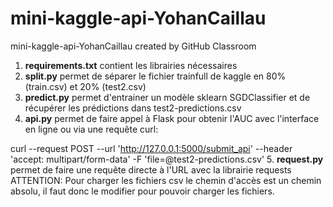 # mini-kaggle-api-YohanCaillau
mini-kaggle-api-YohanCaillau created by GitHub Classroom

1. **requirements.txt** contient les librairies nécessaires 
2. **split.py** permet de séparer le fichier trainfull de kaggle en 80% (train.csv) et 20% (test2.csv)
3. **predict.py** permet d'entrainer un modèle sklearn  SGDClassifier et de récupérer les prédictions dans test2-predictions.csv
4. **api.py** permet de faire appel à Flask pour obtenir l'AUC avec l'interface en ligne ou via une requête curl:

curl --request POST 
--url 'http://127.0.0.1:5000/submit_api' 
--header 'accept: multipart/form-data' 
-F 'file=@test2-predictions.csv'
5. **request.py** permet de faire une requête directe à l'URL avec la librairie requests
ATTENTION: Pour charger les fichiers csv le chemin d'accès est un chemin absolu, il faut donc le modifier pour pouvoir charger les fichiers.
